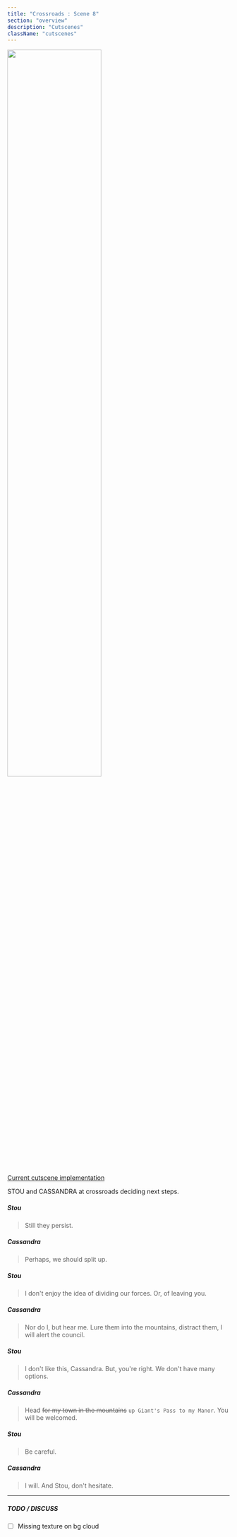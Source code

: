 ```yaml
---
title: "Crossroads : Scene 8"
section: "overview"
description: "Cutscenes"
className: "cutscenes"
---
```


<img src="/images/wiki/cutscenes/08_Crossroads_02.jpg?raw=1" width="65%" />

[Current cutscene implementation](https://www.dropbox.com/s/w0zfzd4m688emw5/Fort-Scene08.mp4?raw=1)

STOU and CASSANDRA at crossroads deciding next steps.

##### Stou

> Still they persist.

##### Cassandra

> Perhaps, we should split up.

##### Stou

> I don't enjoy the idea of dividing our forces. Or, of leaving you.

##### Cassandra

> Nor do I, but hear me. Lure them into the mountains, distract them, I will alert the council.

##### Stou

> I don't like this, Cassandra. But, you're right. We don't have many options.

##### Cassandra

> Head ~~for my town in the mountains~~ `up Giant's Pass to my Manor`. You will be welcomed.

##### Stou

> Be careful.

##### Cassandra

> I will. And Stou, don't hesitate.

***

##### TODO / DISCUSS

- [ ] Missing texture on bg cloud